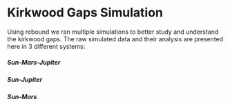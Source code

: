 # Kirkwood Gaps Simulation
Using rebound we ran multiple simulations to better study and understand the kirkwood gaps.
The raw simulated data and their analysis are presented here in 3 different systems:
##### Sun-Mars-Jupiter
##### Sun-Jupiter
##### Sun-Mars
